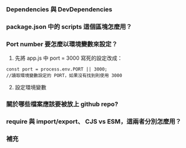 ### Dependencies 與 DevDependencies
### package.json 中的 scripts 這個區塊怎麼用？
### Port number 要怎麼以環境變數來設定？      

1. 先將 app.js 中 port = 3000 寫死的設定改成：     
```
const port = process.env.PORT || 3000;
//讀取環境變數設定的 PORT，如果沒有找到則使用 3000
```      

2. 設定環境變數

### 關於哪些檔案應該要被放上 github repo?
### require 與 import/export、 CJS vs ESM，這兩者分別怎麼用？
### 補充
